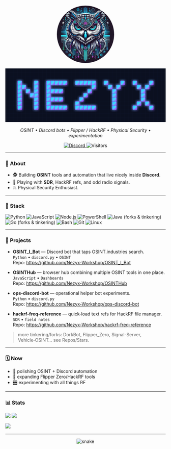 <p align="center">
  <img src="assets/PFP.jpg" alt="Neon owl" width="180" style="border-radius:50%">
</p>

<p align="center">
  <img src="assets/nezyx.svg" alt="Nezyx banner" width="720">
</p>
<p align="center"><em>OSINT • Discord bots • Flipper / HackRF • Physical Security • experimentation</em></p>

<p align="center">
  <!-- Discord placeholder: replace INVITE_CODE when ready -->
  <a href="https://discord.gg/INVITE_CODE">
    <img alt="Discord" src="https://img.shields.io/badge/Discord-Server-5865F2?style=for-the-badge&labelColor=0B1020&logo=discord&logoColor=white">
  </a>
  <img alt="Visitors" src="https://komarev.com/ghpvc/?username=Nezyx-Workshop&style=for-the-badge&color=E100FF&label=VISITORS">
</p>

---

### 🧭 About
- 🕵️ Building **OSINT** tools and automation that live nicely inside **Discord**.  
- 📡 Playing with **SDR**, HackRF refs, and odd radio signals.  
- 💥 Physical Security Enthusiast.

---

### 🧱 Stack
<p>
  <img height="28" src="https://cdn.jsdelivr.net/gh/devicons/devicon/icons/python/python-original.svg" title="Python"/>
  <img height="28" src="https://cdn.jsdelivr.net/gh/devicons/devicon/icons/javascript/javascript-original.svg" title="JavaScript"/>
  <img height="28" src="https://cdn.jsdelivr.net/gh/devicons/devicon/icons/nodejs/nodejs-original.svg" title="Node.js"/>
  <img height="28" src="https://cdn.jsdelivr.net/gh/devicons/devicon/icons/powershell/powershell-original.svg" title="PowerShell"/>
  <img height="28" src="https://cdn.jsdelivr.net/gh/devicons/devicon/icons/java/java-original.svg" title="Java (forks & tinkering)"/>
  <img height="28" src="https://cdn.jsdelivr.net/gh/devicons/devicon/icons/go/go-original.svg" title="Go (forks & tinkering)"/>
  <img height="28" src="https://cdn.jsdelivr.net/gh/devicons/devicon/icons/bash/bash-original.svg" title="Bash"/>
  <img height="28" src="https://cdn.jsdelivr.net/gh/devicons/devicon/icons/git/git-original.svg" title="Git"/>
  <img height="28" src="https://cdn.jsdelivr.net/gh/devicons/devicon/icons/linux/linux-original.svg" title="Linux"/>
</p>

<!-- Palette reference for badges/assets:
Cyber Cyan #00E5FF • Electric Blue #4FD3FF • Magenta #E100FF • Violet #8B5CF6 • Teal #00B8D4 • Graphite #0B1020
-->

---

### 🚀 Projects
- **OSINT_I_Bot** — Discord bot that taps OSINT.industries search.  
  `Python` • `discord.py` • `OSINT`  
  Repo: https://github.com/Nezyx-Workshop/OSINT_I_Bot

- **OSINTHub** — browser hub combining multiple OSINT tools in one place.  
  `JavaScript` • `Dashboards`  
  Repo: https://github.com/Nezyx-Workshop/OSINTHub

- **ops-discord-bot** — operational helper bot experiments.  
  `Python` • `discord.py`  
  Repo: https://github.com/Nezyx-Workshop/ops-discord-bot

- **hackrf-freq-reference** — quick‑load text refs for HackRF file manager.  
  `SDR` • `field notes`  
  Repo: https://github.com/Nezyx-Workshop/hackrf-freq-reference


> more tinkering/forks: DorkBot, Flipper_Zero, Signal-Server, Vehicle‑OSINT… see Repos/Stars.

---

### 🗓️ Now
- 🔧 polishing OSINT + Discord automation
- 📡 expanding Flipper Zero/HackRF tools
- 🎛️ experimenting with all things RF

---

### 📊 Stats
<p>
  <img height="160" src="https://github-readme-stats.vercel.app/api?username=Nezyx-Workshop&show_icons=true&hide_border=true&title_color=E100FF&text_color=4FD3FF&icon_color=8B5CF6&bg_color=0B1020" />
  <img height="160" src="https://github-readme-streak-stats.herokuapp.com?user=Nezyx-Workshop&hide_border=true&ring=E100FF&fire=E100FF&currStreakNum=4FD3FF&sideNums=4FD3FF&currStreakLabel=8B5CF6&sideLabels=8B5CF6&dates=4FD3FF&background=0B1020" />
</p>
<p>
  <img height="180" src="https://github-readme-stats.vercel.app/api/top-langs/?username=Nezyx-Workshop&layout=compact&hide_border=true&title_color=E100FF&text_color=4FD3FF&bg_color=0B1020" />
</p>

---

<!-- Optional: contribution snake (enable workflow below) -->
<p align="center">
  <img src="https://raw.githubusercontent.com/Nezyx-Workshop/Nezyx-Workshop/output/github-contribution-grid-snake.svg" alt="snake"/>
</p>
